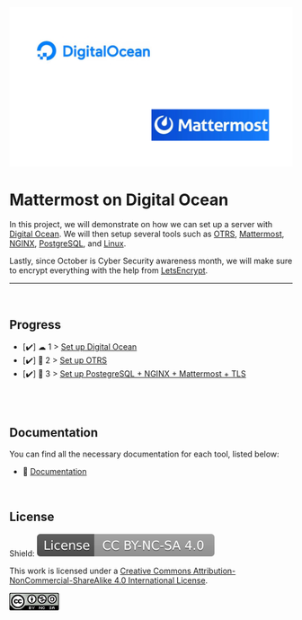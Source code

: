 
![Logo](https://github.com/IasonKotakis/Mattermost-Deployment-Digital-Ocean/blob/images/images/DO%2BMM.png)


# Mattermost on Digital Ocean

In this project, we will demonstrate on how we can set up a server with [Digital Ocean](https://www.digitalocean.com/). 
We will then setup several tools such as [OTRS](https://otrs.com/), [Mattermost](https://mattermost.com/), [NGINX](https://nginx.org/), [PostgreSQL](https://www.postgresql.org/), and [Linux](https://ubuntu.com/).

Lastly, since October is Cyber Security awareness month, we will make sure to encrypt everything with the help from [LetsEncrypt](https://letsencrypt.org/).

<hr>

<br>

## Progress 

 - [✔️] ☁ 1 > [Set up Digital Ocean](https://github.com/IasonKotakis/Mattermost-Deployment-Digital-Ocean/blob/documentation/Step%201%20to%203/Step%201.md)
 - [✔️] 📧 2 > [Set up OTRS](https://github.com/IasonKotakis/Mattermost-Deployment-Digital-Ocean/blob/documentation/Step%201%20to%203/Step%202.md)
 -  [✔️] 🤝 3 > [Set up PostegreSQL + NGINX + Mattermost + TLS](https://github.com/IasonKotakis/Mattermost-Deployment-Digital-Ocean/blob/documentation/Step%201%20to%203/Step%203.md)

<br>
<br>

## Documentation

You can find all the necessary documentation for each tool, listed below: 

- 📃 [Documentation](https://github.com/IasonKotakis/Mattermost-Deployment-Digital-Ocean/blob/documentation/Documentation.md)
<br>

## License

Shield: <a href="https://creativecommons.org/licenses/by-nc-sa/4.0/"><img src="https://github.com/IasonKotakis/Mattermost-Deployment-Digital-Ocean/blob/images/images/License%20image.svg"></a>

This work is licensed under a [Creative Commons Attribution-NonCommercial-ShareAlike 4.0 International License](https://creativecommons.org/licenses/by-nc-sa/4.0/).

<a href="https://creativecommons.org/licenses/by-nc-sa/4.0/"><img src="https://github.com/IasonKotakis/Mattermost-Deployment-Digital-Ocean/blob/images/images/CC%20license%20icon.png"></a>

